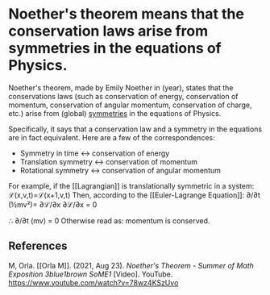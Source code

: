 # Noether's theorem means that the conservation laws arise from symmetries in the equations of Physics.

Noether's theorem, made by Emily Noether in (year), states that the conservations laws (such as conservation of energy, conservation of momentum, conservation of angular momentum, conservation of charge, etc.) arise from (global) [symmetries](Symmetry%20Physics.md) in the equations of Physics.

Specifically, it says that a conservation law and a symmetry in the equations are in fact equivalent. Here are a few of the correspondences:
* Symmetry in time <-> conservation of energy
* Translation symmetry <-> conservation of momentum
* Rotational symmetry <-> conservation of angular momentum

For example, if the [[Lagrangian]] is translationally symmetric in a system:
ℒ(x,v,t)=ℒ(x+1,v,t)
Then, according to the [[Euler-Lagrange Equation]]:
∂/∂t (½mv²)= ∂ℒ/∂x
∂ℒ/∂x = 0

∴ ∂/∂t (mv) = 0
Otherwise read as: momentum is conserved.

## References

M, Orla. [[Orla M]]. (2021, Aug 23). _Noether's Theorem - Summer of Math Exposition 3blue1brown SoME1_ \[Video\]. YouTube. https://www.youtube.com/watch?v=78wz4KSzUvo